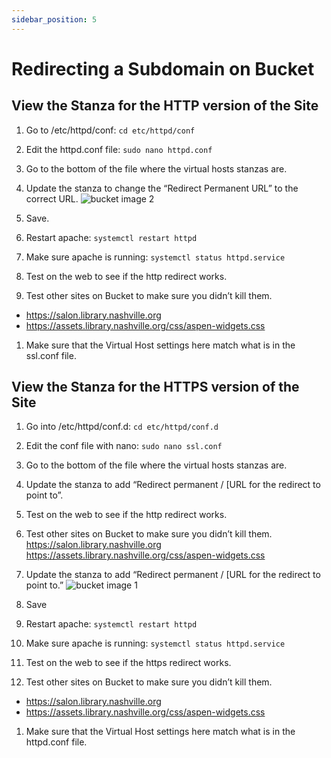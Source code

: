 ```yaml
---
sidebar_position: 5
---
```


# Redirecting a Subdomain on Bucket

## View the Stanza for the HTTP version of the Site

1. Go to /etc/httpd/conf: `cd etc/httpd/conf`

1. Edit the httpd.conf file: `sudo nano httpd.conf`

1. Go to the bottom of the file where the virtual hosts stanzas are.

1. Update the stanza to change the “Redirect Permanent URL” to the correct URL.
![bucket image 2](/img/bucket-2.jpg)

1. Save.

1. Restart apache: `systemctl restart httpd`

1. Make sure apache is running: `systemctl status httpd.service`

1. Test on the web to see if the http redirect works.

1. Test other sites on Bucket to make sure you didn’t kill them.
- https://salon.library.nashville.org
- https://assets.library.nashville.org/css/aspen-widgets.css

1. Make sure that the Virtual Host settings here match what is in the ssl.conf file.

## View the Stanza for the HTTPS version of the Site

1. Go into /etc/httpd/conf.d: `cd etc/httpd/conf.d`

1. Edit the conf file with nano: `sudo nano ssl.conf`

1. Go to the bottom of the file where the virtual hosts stanzas are.

1. Update the stanza to add “Redirect permanent / [URL for the redirect to point to”.

1. Test on the web to see if the http redirect works.

1. Test other sites on Bucket to make sure you didn’t kill them.
https://salon.library.nashville.org
https://assets.library.nashville.org/css/aspen-widgets.css

1. Update the stanza to add “Redirect permanent / [URL for the redirect to point to.”
![bucket image 1](/img/bucket-1.jpg)

1. Save

1. Restart apache: `systemctl restart httpd`

1. Make sure apache is running: `systemctl status httpd.service`

1. Test on the web to see if the https redirect works.

1. Test other sites on Bucket to make sure you didn’t kill them.
- https://salon.library.nashville.org
- https://assets.library.nashville.org/css/aspen-widgets.css

1. Make sure that the Virtual Host settings here match what is in the httpd.conf file.
